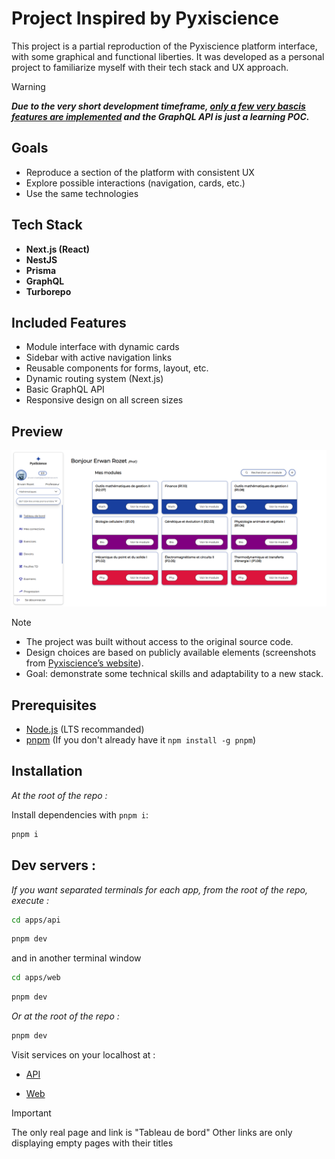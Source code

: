 # Project Inspired by Pyxiscience

This project is a partial reproduction of the Pyxiscience platform interface, with some graphical and functional liberties. It was developed as a personal project to familiarize myself with their tech stack and UX approach.

> [!WARNING]  
> **_Due to the very short development timeframe,
> <ins>only a few very bascis features are implemented</ins>
> and the GraphQL API is just a learning POC._**

## Goals

- Reproduce a section of the platform with consistent UX
- Explore possible interactions (navigation, cards, etc.)
- Use the same technologies

## Tech Stack

- **Next.js (React)**
- **NestJS**
- **Prisma**
- **GraphQL**
- **Turborepo**

## Included Features

- Module interface with dynamic cards
- Sidebar with active navigation links
- Reusable components for forms, layout, etc.
- Dynamic routing system (Next.js)
- Basic GraphQL API
- Responsive design on all screen sizes

## Preview

![screenshot](./apps/web/public/screenshot.png)

> [!NOTE]
>
> - The project was built without access to the original source code.
> - Design choices are based on publicly available elements
>   (screenshots from [Pyxiscience’s website](https://pyxiscience.com/)).
> - Goal: demonstrate some technical skills and adaptability to a new stack.

## Prerequisites

- [Node.js](https://nodejs.org/) (LTS recommanded)
- [pnpm](https://pnpm.io/) (If you don't already have it `npm install -g pnpm`)

## Installation

_At the root of the repo :_

Install dependencies with `pnpm i`:

```bash
pnpm i
```

## Dev servers :

_If you want separated terminals for each app, from the root of the repo, execute :_

```bash
cd apps/api
```

```bash
pnpm dev
```

and in another terminal window

```bash
cd apps/web
```

```bash
pnpm dev
```

_Or at the root of the repo :_

```bash
pnpm dev
```

Visit services on your localhost at :

- [API](http://localhost:3000/graphql)

- [Web](http://localhost:3001/dashboard)

> [!IMPORTANT] 
> The only real page and link is "Tableau de bord"
> Other links are only displaying empty pages with their titles
